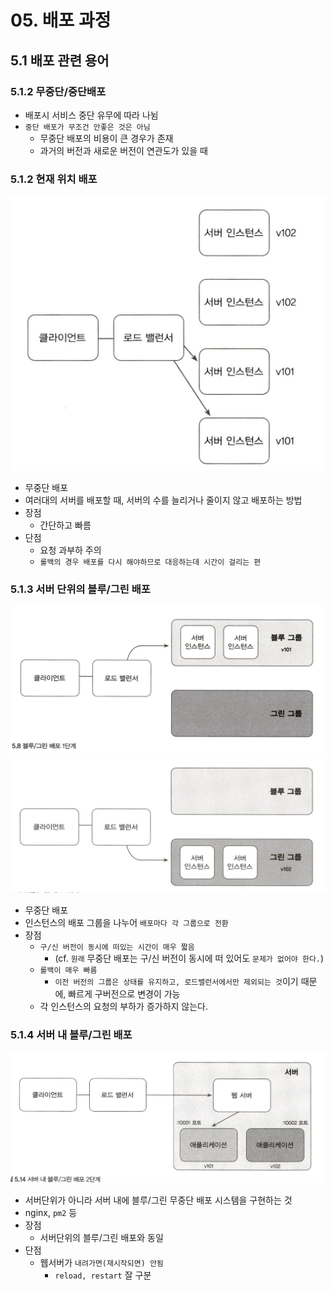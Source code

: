# 05. 배포 과정

## 5.1 배포 관련 용어

### 5.1.2 무중단/중단배포

- 배포시 서비스 중단 유무에 따라 나뉨
- `중단 배포가 무조건 안좋은 것은 아님`
  - 무중단 배포의 비용이 큰 경우가 존재
  - 과거의 버전과 새로운 버전이 연관도가 있을 때

### 5.1.2 현재 위치 배포

  ![in-place](/resources/in-place.png)

- 무중단 배포
- 여러대의 서버를 배포할 때, 서버의 수를 늘리거나 줄이지 않고 배포하는 방법
- 장점
  - 간단하고 빠름
- 단점
  - 요청 과부하 주의
  - `롤백의 경우 배포를 다시 해야하므로 대응하는데 시간이 걸리는 편`

### 5.1.3 서버 단위의 블루/그린 배포

  ![bg-1](/resources/bg-1.png)
  ![bg-2](/resources/bg-2.png)

- 무중단 배포
- 인스턴스의 배포 그룹을 나누어 `배포마다 각 그룹으로 전환`
- 장점
  - `구/신 버전이 동시에 떠있는 시간이 매우 짧음`
    - (cf. `원래` 무중단 배포는 구/신 버전이 동시에 떠 있어도 `문제가 없어야 한다.`)
  - `롤백이 매우 빠름`
    - `이전 버전의 그룹은 상태를 유지하고, 로드밸런서에서만 제외되는 것`이기 때문에, 빠르게 구버전으로 변경이 가능
  - 각 인스턴스의 요청의 부하가 증가하지 않는다.

### 5.1.4 서버 내 블루/그린 배포

  ![server-bg](/resources/server-bg.png)

- 서버단위가 아니라 서버 내에 블루/그린 무중단 배포 시스템을 구현하는 것
- nginx, `pm2` 등
- 장점
  - 서버단위의 블루/그린 배포와 동일
- 단점
  - 웹서버가 `내려가면(재시작되면) 안됨`
    - `reload, restart` 잘 구분